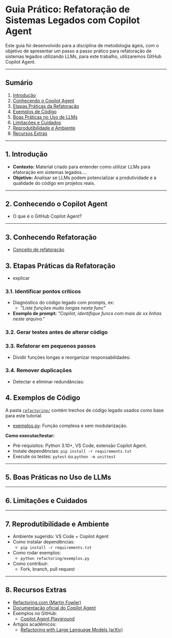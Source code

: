 # Guia Prático: Refatoração de Sistemas Legados com Copilot Agent

Este guia foi desenvolvido para a disciplina de metodologia ágeis, com o objetivo de apresentar um passo a passo prático para refatoração de sistemas legados utilizando LLMs, para este trabalho, utilizaremos GitHub Copilot Agent.

---

## Sumário

1. [Introdução](#1-introdução)
2. [Conhecendo o Copilot Agent](#2-conhecendo-o-copilot-agent)
3. [Etapas Práticas da Refatoração](#3-etapas-práticas-da-refatoração)
4. [Exemplos de Código](#4-exemplos-de-código)
5. [Boas Práticas no Uso de LLMs](#5-boas-práticas-no-uso-de-llms)
6. [Limitações e Cuidados](#6-limitações-e-cuidados)
7. [Reprodutibilidade e Ambiente](#7-reprodutibilidade-e-ambiente)
8. [Recursos Extras](#8-recursos-extras)

---

## 1. Introdução

- **Contexto:** Material criado para entender como utilizar LLMs para efatoração em sistemas legados....
- **Objetivo:** Analisar se LLMs podem potencializar a produtividade e a qualidade do código em projetos reais.

---

## 2. Conhecendo o Copilot Agent

- O que é o GitHub Copilot Agent?

---

## 3. Conhecendo Refatoração

- [Conceito de refatoração](1-conceito-refatoracao.md)

## 3. Etapas Práticas da Refatoração

- explicar

### 3.1. Identificar pontos críticos

- Diagnóstico do código legado com prompts, ex:
  - _"Liste funções muito longas nesta func"_
- **Exemplo de prompt:** _"Copilot, identifique funcs com mais de xx linhas neste arquivo."_

### 3.2. Gerar testes antes de alterar código

### 3.3. Refatorar em pequenos passos

- Dividir funções longas e reorganizar responsabilidades:

### 3.4. Remover duplicações

- Detectar e eliminar redundâncias:

## 4. Exemplos de Código

A pasta [`refactoring/`](./refactoring) contém trechos de código legado usados como base para este tutorial.

- [exemplos.py](./refactoring/exemplos.py): Função complexa e sem modularização.

**Como executar/testar:**

- Pré-requisitos: Python 3.10+, VS Code, extensão Copilot Agent.
- Instale dependências: `pip install -r requirements.txt`
- Execute os testes: `pytest` ou `python -m unittest`

---

## 5. Boas Práticas no Uso de LLMs

---

## 6. Limitações e Cuidados

---

## 7. Reprodutibilidade e Ambiente

- Ambiente sugerido: VS Code + Copilot Agent
- Como instalar dependências:
  - `pip install -r requirements.txt`
- Como rodar exemplos:
  - `python refactoring/exemplos.py`
- Como contribuir:
  - Fork, branch, pull request

---

## 8. Recursos Extras

- [Refactoring.com (Martin Fowler)](https://refactoring.com/)
- [Documentação oficial do Copilot Agent](https://docs.github.com/en/copilot)
- Exemplos no GitHub:
  - [Copilot Agent Playground](https://github.com/github/copilot-agent)
- Artigos acadêmicos:
  - [Refactoring with Large Language Models (arXiv)](https://arxiv.org/abs/2305.00000)
